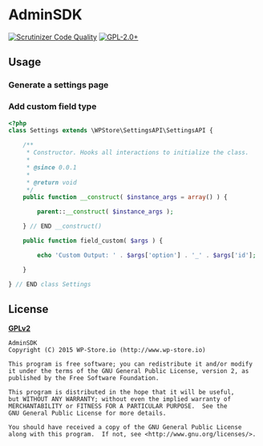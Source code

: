 # AdminSDK
[![Scrutinizer Code Quality](https://scrutinizer-ci.com/g/WPStore/AdminSDK/badges/quality-score.png?b=master)](https://scrutinizer-ci.com/g/WPStore/AdminSDK/?branch=master)
[![GPL-2.0+](http://img.shields.io/badge/license-GPL--2.0%2B-green.svg)](http://www.gnu.org/licenses/gpl-2.0.html)

## Usage

### Generate a settings page

### Add custom field type

```php
<?php
class Settings extends \WPStore\SettingsAPI\SettingsAPI {

	/**
	 * Constructor. Hooks all interactions to initialize the class.
	 *
	 * @since 0.0.1
	 *
	 * @return void
	 */
	public function __construct( $instance_args = array() ) {

		parent::__construct( $instance_args );

	} // END __construct()

	public function field_custom( $args ) {

        echo 'Custom Output: ' . $args['option'] . '_' . $args['id'];

    }

} // END class Settings

```

## License
__[GPLv2](http://www.gnu.org/licenses/gpl-2.0.html)__

    AdminSDK
    Copyright (C) 2015 WP-Store.io (http://www.wp-store.io)

    This program is free software; you can redistribute it and/or modify
    it under the terms of the GNU General Public License, version 2, as
    published by the Free Software Foundation.

    This program is distributed in the hope that it will be useful,
    but WITHOUT ANY WARRANTY; without even the implied warranty of
    MERCHANTABILITY or FITNESS FOR A PARTICULAR PURPOSE.  See the
    GNU General Public License for more details.

    You should have received a copy of the GNU General Public License
    along with this program.  If not, see <http://www.gnu.org/licenses/>.
